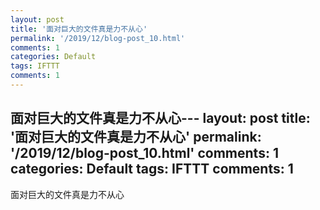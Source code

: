```yaml
---
layout: post
title: '面对巨大的文件真是力不从心'
permalink: '/2019/12/blog-post_10.html'
comments: 1
categories: Default
tags: IFTTT
comments: 1
---
```

面对巨大的文件真是力不从心---
layout: post
title: '面对巨大的文件真是力不从心'
permalink: '/2019/12/blog-post_10.html'
comments: 1
categories: Default
tags: IFTTT
comments: 1
---
面对巨大的文件真是力不从心